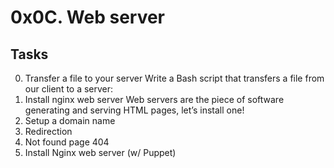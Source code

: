 # 0x0C. Web server
## Tasks
0. Transfer a file to your server
Write a Bash script that transfers a file from our client to a server:
1. Install nginx web server
Web servers are the piece of software generating and serving HTML pages, let’s install one!
2. Setup a domain name
3. Redirection
4. Not found page 404
5. Install Nginx web server (w/ Puppet)